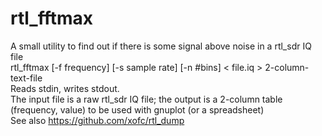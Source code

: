 # rtl_fftmax
A small utility to find out if there is some signal above noise in a rtl_sdr IQ file
<br/>
rtl_fftmax [-f frequency] [-s sample rate] [-n #bins] < file.iq > 2-column-text-file
<br/>
Reads stdin, writes stdout.
<br/>
The input file is a raw rtl_sdr IQ file; the output is a 2-column table (frequency, value) to be used with gnuplot (or a spreadsheet)
<br/>
See also https://github.com/xofc/rtl_dump
